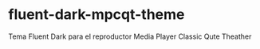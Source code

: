 # fluent-dark-mpcqt-theme
 Tema Fluent Dark para el reproductor Media Player Classic Qute Theather 
